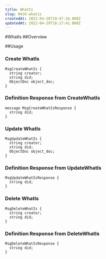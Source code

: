 ```yaml
---
title: WhatIs
slug: N4iK-whatis
createdAt: 2022-04-28T19:47:16.000Z
updatedAt: 2022-04-29T18:17:41.000Z
---
```

#WhatIs
##Overview


##Usage
### Create WhatIs

```
MsgCreateWhatIs {
  string creator;
  string did;
  ObjectDoc object_doc;
}
```

### Definition Response from CreateWhatIs

```
message MsgCreateWhatIsResponse {
  string did;
}
```

### Update WhatIs

```
MsgUpdateWhatIs {
  string creator;
  string did;
  ObjectDoc object_doc;
}
```

### Definition Response from UpdateWhatIs

```
MsgUpdateWhatIsResponse {
  string did;
}
```



### Delete WhatIs

```
MsgDeleteWhatIs {
  string creator;
  string did;
}
```



### Definition Response from DeleteWhatIs

```
MsgDeleteWhatIsResponse {
  string did;
}
```
